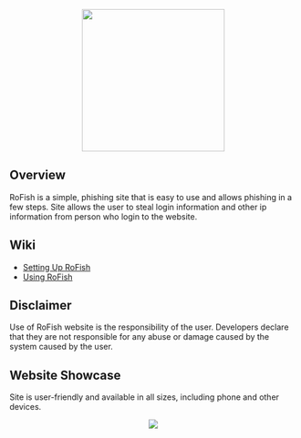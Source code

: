 <p align="center">
<img width="250" height="250" src="https://i.imgur.com/6mUynfN.png">
</p>

### <p align="center"></p>
## <b>Overview</b>
RoFish is a simple, phishing site that is easy to use and allows phishing in a few steps. Site allows the user to steal login information and other ip information from person who login to the website.
## <b>Wiki</b>
- [Setting Up RoFish](https://github.com/TheSisco/RoFish/wiki/Setting-Up-RoFish "RoFish - Wiki")
-  [Using RoFish](https://github.com/TheSisco/RoFish/wiki/Using-RoFish "RoFish - Wiki")
## <b>Disclaimer</b>
Use of RoFish website is the responsibility of the user. Developers declare that they are not responsible for any abuse or damage caused by the system caused by the user. 
## <b>Website Showcase</b>
Site is user-friendly and available in all sizes, including phone and other devices.
<p align="center">
<img src="https://i.imgur.com/9qzQygY.png">
</p>
